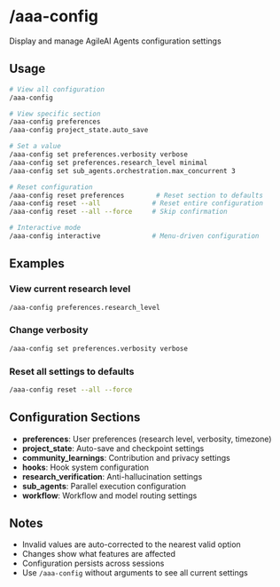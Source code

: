 # /aaa-config

Display and manage AgileAI Agents configuration settings

## Usage

```bash
# View all configuration
/aaa-config

# View specific section
/aaa-config preferences
/aaa-config project_state.auto_save

# Set a value
/aaa-config set preferences.verbosity verbose
/aaa-config set preferences.research_level minimal
/aaa-config set sub_agents.orchestration.max_concurrent 3

# Reset configuration
/aaa-config reset preferences        # Reset section to defaults
/aaa-config reset --all             # Reset entire configuration
/aaa-config reset --all --force     # Skip confirmation

# Interactive mode
/aaa-config interactive             # Menu-driven configuration
```

## Examples

### View current research level
```bash
/aaa-config preferences.research_level
```

### Change verbosity
```bash
/aaa-config set preferences.verbosity verbose
```

### Reset all settings to defaults
```bash
/aaa-config reset --all --force
```

## Configuration Sections

- **preferences**: User preferences (research level, verbosity, timezone)
- **project_state**: Auto-save and checkpoint settings
- **community_learnings**: Contribution and privacy settings
- **hooks**: Hook system configuration
- **research_verification**: Anti-hallucination settings
- **sub_agents**: Parallel execution configuration
- **workflow**: Workflow and model routing settings

## Notes

- Invalid values are auto-corrected to the nearest valid option
- Changes show what features are affected
- Configuration persists across sessions
- Use `/aaa-config` without arguments to see all current settings